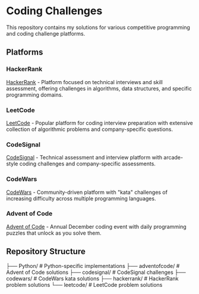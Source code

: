 # Coding Challenges

This repository contains my solutions for various competitive programming and coding challenge platforms.

## Platforms

### HackerRank

[HackerRank](https://www.hackerrank.com/) - Platform focused on technical interviews and skill assessment, offering challenges in algorithms, data structures, and specific programming domains.

### LeetCode

[LeetCode](https://leetcode.com/) - Popular platform for coding interview preparation with extensive collection of algorithmic problems and company-specific questions.

### CodeSignal

[CodeSignal](https://codesignal.com/) - Technical assessment and interview platform with arcade-style coding challenges and company-specific assessments.

### CodeWars

[CodeWars](https://www.codewars.com/) - Community-driven platform with "kata" challenges of increasing difficulty across multiple programming languages.

### Advent of Code

[Advent of Code](https://adventofcode.com/) - Annual December coding event with daily programming puzzles that unlock as you solve them.

## Repository Structure

├── Python/ # Python-specific implementations
├── adventofcode/ # Advent of Code solutions
├── codesignal/ # CodeSignal challenges
├── codewars/ # CodeWars kata solutions
├── hackerrank/ # HackerRank problem solutions
└── leetcode/ # LeetCode problem solutions
